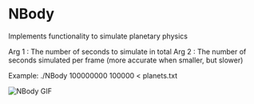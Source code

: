 # NBody

Implements functionality to simulate planetary physics

Arg 1 : The number of seconds to simulate in total
Arg 2 : The number of seconds simulated per frame (more accurate when smaller, but slower)

Example: ./NBody 100000000 100000 < planets.txt


![NBody GIF](/simulate.gif)


